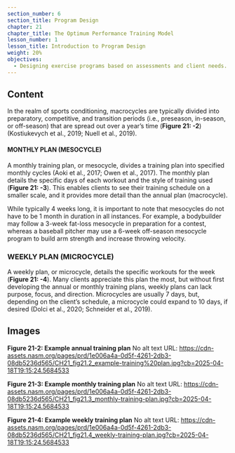 ```yaml
---
section_number: 6
section_title: Program Design
chapter: 21
chapter_title: The Optimum Performance Training Model
lesson_number: 1
lesson_title: Introduction to Program Design
weight: 20%
objectives:
  - Designing exercise programs based on assessments and client needs.
---
```


## Content
In the realm of sports conditioning, macrocycles are typically divided into preparatory, competitive, and transition periods (i.e., preseason, in-season, or off-season) that are spread out over a year’s time (**Figure 21: -2**) (Kostiukevych et al., 2019; Nuell et al., 2019).

#### MONTHLY PLAN (MESOCYCLE)

A monthly training plan, or mesocycle, divides a training plan into specified monthly cycles (Aoki et al., 2017; Owen et al., 2017). The monthly plan details the specific days of each workout and the style of training used (**Figure 21: -3**). This enables clients to see their training schedule on a smaller scale, and it provides more detail than the annual plan (macrocycle).

While typically 4 weeks long, it is important to note that mesocycles do not have to be 1 month in duration in all instances. For example, a bodybuilder may follow a 3-week fat-loss mesocycle in preparation for a contest, whereas a baseball pitcher may use a 6-week off-season mesocycle program to build arm strength and increase throwing velocity.

### WEEKLY PLAN (MICROCYCLE)

A weekly plan, or microcycle, details the specific workouts for the week (**Figure 21: -4**). Many clients appreciate this plan the most, but without first developing the annual or monthly training plans, weekly plans can lack purpose, focus, and direction. Microcycles are usually 7 days, but, depending on the client’s schedule, a microcycle could expand to 10 days, if desired (Dolci et al., 2020; Schneider et al., 2019).

## Images

**Figure 21-2: Example annual training plan**
No alt text
URL: https://cdn-assets.nasm.org/pages/prd/1e006a4a-0d5f-4261-2db3-08db5236d565/CH21_fig21.2_example-training%20plan.jpg?cb=2025-04-18T19:15:24.5684533

**Figure 21-3: Example monthly training plan**
No alt text
URL: https://cdn-assets.nasm.org/pages/prd/1e006a4a-0d5f-4261-2db3-08db5236d565/CH21_fig21.3_monthly-training-plan.jpg?cb=2025-04-18T19:15:24.5684533

**Figure 21-4: Example weekly training plan**
No alt text
URL: https://cdn-assets.nasm.org/pages/prd/1e006a4a-0d5f-4261-2db3-08db5236d565/CH21_fig21.4_weekly-training-plan.jpg?cb=2025-04-18T19:15:24.5684533